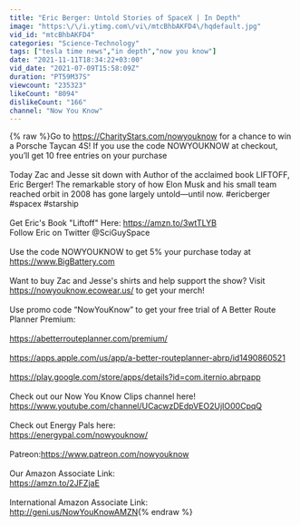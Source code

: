 ```yaml
---
title: "Eric Berger: Untold Stories of SpaceX | In Depth"
image: "https:\/\/i.ytimg.com\/vi\/mtcBhbAKFD4\/hqdefault.jpg"
vid_id: "mtcBhbAKFD4"
categories: "Science-Technology"
tags: ["tesla time news","in depth","now you know"]
date: "2021-11-11T18:34:22+03:00"
vid_date: "2021-07-09T15:58:09Z"
duration: "PT59M37S"
viewcount: "235323"
likeCount: "8094"
dislikeCount: "166"
channel: "Now You Know"
---
```

{% raw %}Go to <a rel="nofollow" target="blank" href="https://CharityStars.com/nowyouknow">https://CharityStars.com/nowyouknow</a> for a chance to win a Porsche Taycan 4S! If you use the code NOWYOUKNOW at checkout, you’ll get 10 free entries on your purchase<br /><br />Today Zac and Jesse sit down with Author of the acclaimed book LIFTOFF, Eric Berger! The remarkable story of how Elon Musk and his small team reached orbit in 2008 has gone largely untold—until now. #ericberger #spacex #starship<br /><br />Get Eric's Book &quot;Liftoff&quot; Here: <a rel="nofollow" target="blank" href="https://amzn.to/3wtTLYB">https://amzn.to/3wtTLYB</a><br />Follow Eric on Twitter @SciGuySpace<br /><br />Use the code NOWYOUKNOW to get 5% your purchase today at <a rel="nofollow" target="blank" href="https://www.BigBattery.com">https://www.BigBattery.com</a>  <br /><br />Want to buy Zac and Jesse's shirts and help support the show? Visit <a rel="nofollow" target="blank" href="https://nowyouknow.ecowear.us/">https://nowyouknow.ecowear.us/</a>  to get your merch!  <br /><br />Use promo code “NowYouKnow” to get your free trial of A Better Route Planner Premium:<br /><br /><a rel="nofollow" target="blank" href="https://abetterrouteplanner.com/premium/">https://abetterrouteplanner.com/premium/</a><br /><br /><a rel="nofollow" target="blank" href="https://apps.apple.com/us/app/a-better-routeplanner-abrp/id1490860521">https://apps.apple.com/us/app/a-better-routeplanner-abrp/id1490860521</a><br /><br /><a rel="nofollow" target="blank" href="https://play.google.com/store/apps/details?id=com.iternio.abrpapp">https://play.google.com/store/apps/details?id=com.iternio.abrpapp</a><br /> <br />Check out our Now You Know Clips channel here!<br /><a rel="nofollow" target="blank" href="https://www.youtube.com/channel/UCacwzDEdpVEO2UjIO00CpqQ">https://www.youtube.com/channel/UCacwzDEdpVEO2UjIO00CpqQ</a>  <br /><br />Check out Energy Pals here:<br /><a rel="nofollow" target="blank" href="https://energypal.com/nowyouknow/">https://energypal.com/nowyouknow/</a>  <br /><br />Patreon:<a rel="nofollow" target="blank" href="https://www.patreon.com/nowyouknow">https://www.patreon.com/nowyouknow</a>    <br /><br />Our Amazon Associate Link:<br /><a rel="nofollow" target="blank" href="https://amzn.to/2JFZjaE">https://amzn.to/2JFZjaE</a><br /><br />International Amazon Associate Link:<br /><a rel="nofollow" target="blank" href="http://geni.us/NowYouKnowAMZN">http://geni.us/NowYouKnowAMZN</a>{% endraw %}
